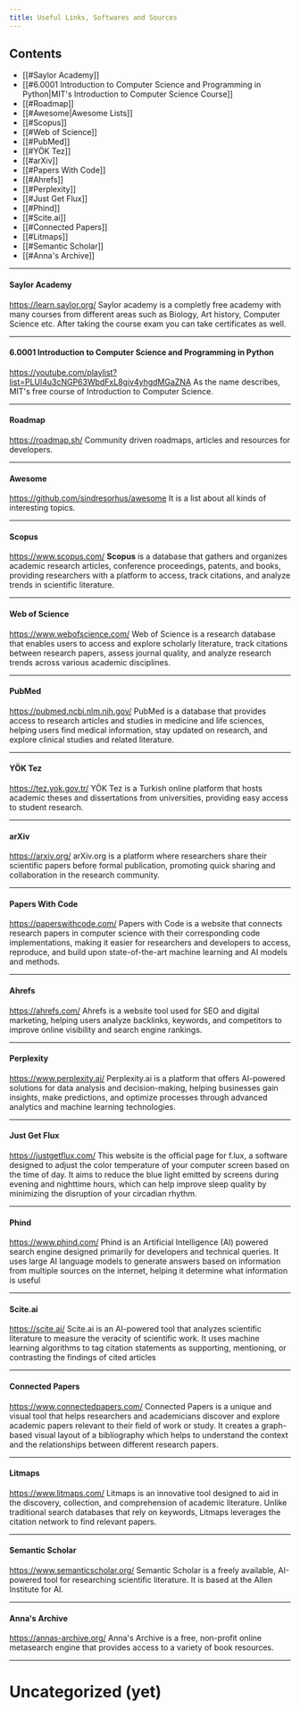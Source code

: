 ```yaml
---
title: Useful Links, Softwares and Sources
---
```


## Contents
- [[#Saylor Academy]]
- [[#6.0001 Introduction to Computer Science and Programming in Python|MIT's Introduction to Computer Science Course]]
- [[#Roadmap]]
- [[#Awesome|Awesome Lists]]
- [[#Scopus]]
- [[#Web of Science]]
- [[#PubMed]]
- [[#YÖK Tez]]
- [[#arXiv]]
- [[#Papers With Code]]
- [[#Ahrefs]]
- [[#Perplexity]]
- [[#Just Get Flux]]
- [[#Phind]]
- [[#Scite.ai]]
- [[#Connected Papers]]
- [[#Litmaps]]
- [[#Semantic Scholar]]
- [[#Anna's Archive]]
---

#### Saylor Academy

https://learn.saylor.org/
Saylor academy is a completly free academy with many courses from different areas such as Biology, Art history, Computer Science etc. After taking the course exam you can take certificates as well.

---

#### 6.0001 Introduction to Computer Science and Programming in Python

https://youtube.com/playlist?list=PLUl4u3cNGP63WbdFxL8giv4yhgdMGaZNA
As the name describes, MIT's free course of Introduction to Computer Science.

---

#### Roadmap

https://roadmap.sh/
Community driven roadmaps, articles  and resources for developers.

----

#### Awesome

https://github.com/sindresorhus/awesome
It is a list about all kinds of interesting topics.

---

#### Scopus

https://www.scopus.com/
**Scopus** is a database that gathers and organizes academic research articles, conference proceedings, patents, and books, providing researchers with a platform to access, track citations, and analyze trends in scientific literature.

---

#### Web of Science

https://www.webofscience.com/
Web of Science is a research database that enables users to access and explore scholarly literature, track citations between research papers, assess journal quality, and analyze research trends across various academic disciplines.

---

#### PubMed

https://pubmed.ncbi.nlm.nih.gov/
PubMed is a database that provides access to research articles and studies in medicine and life sciences, helping users find medical information, stay updated on research, and explore clinical studies and related literature.

---

#### YÖK Tez

https://tez.yok.gov.tr/
YÖK Tez is a Turkish online platform that hosts academic theses and dissertations from universities, providing easy access to student research.

---

#### arXiv

https://arxiv.org/
arXiv.org is a platform where researchers share their scientific papers before formal publication, promoting quick sharing and collaboration in the research community.

---

#### Papers With Code

https://paperswithcode.com/
Papers with Code is a website that connects research papers in computer science with their corresponding code implementations, making it easier for researchers and developers to access, reproduce, and build upon state-of-the-art machine learning and AI models and methods.

---

#### Ahrefs

https://ahrefs.com/
Ahrefs is a website tool used for SEO and digital marketing, helping users analyze backlinks, keywords, and competitors to improve online visibility and search engine rankings.

---

#### Perplexity

https://www.perplexity.ai/
Perplexity.ai is a platform that offers AI-powered solutions for data analysis and decision-making, helping businesses gain insights, make predictions, and optimize processes through advanced analytics and machine learning technologies.

---

#### Just Get Flux

https://justgetflux.com/
This website is the official page for f.lux, a software designed to adjust the color temperature of your computer screen based on the time of day. It aims to reduce the blue light emitted by screens during evening and nighttime hours, which can help improve sleep quality by minimizing the disruption of your circadian rhythm.

---

#### Phind

https://www.phind.com/
Phind is an Artificial Intelligence (AI) powered search engine designed primarily for developers and technical queries. It uses large AI language models to generate answers based on information from multiple sources on the internet, helping it determine what information is useful

---

#### Scite.ai

https://scite.ai/
Scite.ai is an AI-powered tool that analyzes scientific literature to measure the veracity of scientific work. It uses machine learning algorithms to tag citation statements as supporting, mentioning, or contrasting the findings of cited articles

---

#### Connected Papers

https://www.connectedpapers.com/
Connected Papers is a unique and visual tool that helps researchers and academicians discover and explore academic papers relevant to their field of work or study. It creates a graph-based visual layout of a bibliography which helps to understand the context and the relationships between different research papers.

---

#### Litmaps

https://www.litmaps.com/
Litmaps is an innovative tool designed to aid in the discovery, collection, and comprehension of academic literature. Unlike traditional search databases that rely on keywords, Litmaps leverages the citation network to find relevant papers.

---

#### Semantic Scholar

https://www.semanticscholar.org/
Semantic Scholar is a freely available, AI-powered tool for researching scientific literature. It is based at the Allen Institute for AI.

---

#### Anna's Archive

https://annas-archive.org/
Anna's Archive is a free, non-profit online metasearch engine that provides access to a variety of book resources.

---
# Uncategorized (yet)